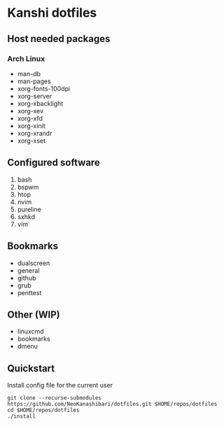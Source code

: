 # Kanshi dotfiles

## Host needed packages
### Arch Linux

* man-db
* man-pages
* xorg-fonts-100dpi
* xorg-server
* xorg-xbacklight
* xorg-xev
* xorg-xfd
* xorg-xinit
* xorg-xrandr
* xorg-xset

## Configured software

1. bash
1. bspwm
1. htop
1. nvim
1. pureline
1. sxhkd
1. vim

## Bookmarks

* dualscreen
* general
* github
* grub
* penttest

## Other (WIP)

* linuxcmd
* bookmarks
* dmenu

## Quickstart

Install config file for the current user

```console
git clone --recurse-submodules https://github.com/NeoKanashibari/dotfiles.git $HOME/repos/dotfiles
cd $HOME/repos/dotfiles
./install
```
